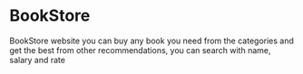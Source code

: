 # BookStore
BookStore website you can buy any book you need from the categories and get the best from other recommendations, you  can search with name, salary  and rate 
